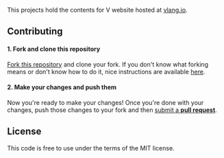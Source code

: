 This projects hold the contents for V website hosted at [vlang.io](https://vlang.io).

## Contributing

#### 1. Fork and clone this repository

[Fork this repository](https://github.com/vlang/website/fork) and clone your fork. If you don't know what forking means or don't know how to do it, nice instructions are available [here](https://help.github.com/articles/fork-a-repo/).

#### 2. Make your changes and push them

Now you're ready to make your changes! Once you're done with your changes, push those changes to your fork and then [submit a **pull request**](https://help.github.com/articles/using-pull-requests/).

## License

This code is free to use under the terms of the MIT license.
